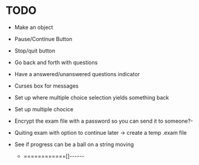 # TODO 

- Make an object
- Pause/Continue Button
- Stop/quit button
- Go back and forth with questions
- Have a answered/unanswered questions indicator 
- Curses box for messages
- Set up where multiple choice selection yields something back
- Set up multiple chocice
- Encrypt the exam file with a password so you can send it to someone?-
- Quiting exam with option to continue later -> create a temp .exam file

- See if progress can be a ball on a string moving
  -  ============[]------